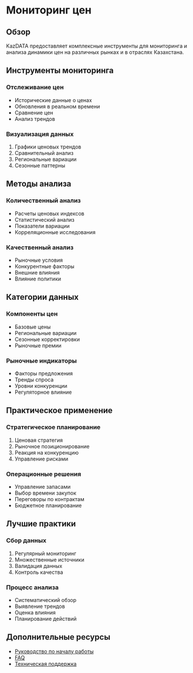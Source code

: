 # Мониторинг цен

## Обзор

KazDATA предоставляет комплексные инструменты для мониторинга и анализа динамики цен на различных рынках и в отраслях Казахстана.

## Инструменты мониторинга

### Отслеживание цен
- Исторические данные о ценах
- Обновления в реальном времени
- Сравнение цен
- Анализ трендов

### Визуализация данных
1. Графики ценовых трендов
2. Сравнительный анализ
3. Региональные вариации
4. Сезонные паттерны

## Методы анализа

### Количественный анализ
- Расчеты ценовых индексов
- Статистический анализ
- Показатели вариации
- Корреляционные исследования

### Качественный анализ
- Рыночные условия
- Конкурентные факторы
- Внешние влияния
- Влияние политики

## Категории данных

### Компоненты цен
- Базовые цены
- Региональные вариации
- Сезонные корректировки
- Рыночные премии

### Рыночные индикаторы
- Факторы предложения
- Тренды спроса
- Уровни конкуренции
- Регуляторное влияние

## Практическое применение

### Стратегическое планирование
1. Ценовая стратегия
2. Рыночное позиционирование
3. Реакция на конкуренцию
4. Управление рисками

### Операционные решения
- Управление запасами
- Выбор времени закупок
- Переговоры по контрактам
- Бюджетное планирование

## Лучшие практики

### Сбор данных
1. Регулярный мониторинг
2. Множественные источники
3. Валидация данных
4. Контроль качества

### Процесс анализа
- Систематический обзор
- Выявление трендов
- Оценка влияния
- Планирование действий

## Дополнительные ресурсы

- [Руководство по началу работы](../getting-started/quick-start.md)
- [FAQ](../getting-started/faq.md)
- [Техническая поддержка](../support/contact.md)
